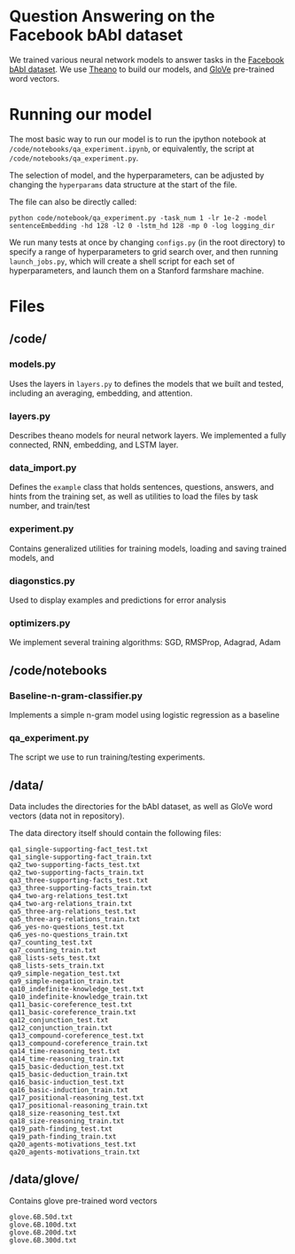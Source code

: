 # Question Answering on the Facebook bAbI dataset

We trained various neural network models to answer tasks in the [Facebook bAbI dataset](https://research.facebook.com/researchers/1543934539189348). We use [Theano](http://deeplearning.net/software/theano/) to build our models, and [GloVe](http://nlp.stanford.edu/projects/glove/) pre-trained word vectors.

# Running our model

The most basic way to run our model is to run the ipython notebook at `/code/notebooks/qa_experiment.ipynb`, or equivalently, the script at `/code/notebooks/qa_experiment.py`.

The selection of model, and the hyperparameters, can be adjusted by changing the `hyperparams` data structure at the start of the file.

The file can also be directly called:

`python code/notebook/qa_experiment.py -task_num 1 -lr 1e-2 -model sentenceEmbedding -hd 128 -l2 0 -lstm_hd 128 -mp 0 -log logging_dir`

We run many tests at once by changing `configs.py` (in the root directory) to specify a range of hyperparameters to grid search over, and then running `launch_jobs.py`, which will create a shell script for each set of hyperparameters, and launch them on a Stanford farmshare machine. 

# Files
## /code/
### models.py
Uses the layers in `layers.py` to defines the models that we built and tested, including an averaging, embedding, and attention.

### layers.py 
Describes theano models for neural network layers. We implemented a fully connected, RNN, embedding, and LSTM layer.

### data_import.py
Defines the `example` class that holds sentences, questions, answers, and hints from the training set, as well as utilities to load the files by task number, and train/test

### experiment.py
Contains generalized utilities for training models, loading and saving trained models, and 

### diagonstics.py
Used to display examples and predictions for error analysis

### optimizers.py
We implement several training algorithms: SGD, RMSProp, Adagrad, Adam

## /code/notebooks
### Baseline-n-gram-classifier.py
Implements a simple n-gram model using logistic regression as a baseline

### qa_experiment.py
The script we use to run training/testing experiments.

## /data/

Data includes the directories for the bAbI dataset, as well as GloVe word vectors (data not in repository).

The data directory itself should contain the following files:

```
qa1_single-supporting-fact_test.txt
qa1_single-supporting-fact_train.txt
qa2_two-supporting-facts_test.txt
qa2_two-supporting-facts_train.txt
qa3_three-supporting-facts_test.txt
qa3_three-supporting-facts_train.txt
qa4_two-arg-relations_test.txt
qa4_two-arg-relations_train.txt
qa5_three-arg-relations_test.txt
qa5_three-arg-relations_train.txt
qa6_yes-no-questions_test.txt
qa6_yes-no-questions_train.txt
qa7_counting_test.txt
qa7_counting_train.txt
qa8_lists-sets_test.txt
qa8_lists-sets_train.txt
qa9_simple-negation_test.txt
qa9_simple-negation_train.txt
qa10_indefinite-knowledge_test.txt
qa10_indefinite-knowledge_train.txt
qa11_basic-coreference_test.txt
qa11_basic-coreference_train.txt
qa12_conjunction_test.txt
qa12_conjunction_train.txt
qa13_compound-coreference_test.txt
qa13_compound-coreference_train.txt
qa14_time-reasoning_test.txt
qa14_time-reasoning_train.txt
qa15_basic-deduction_test.txt
qa15_basic-deduction_train.txt
qa16_basic-induction_test.txt
qa16_basic-induction_train.txt
qa17_positional-reasoning_test.txt
qa17_positional-reasoning_train.txt
qa18_size-reasoning_test.txt
qa18_size-reasoning_train.txt
qa19_path-finding_test.txt
qa19_path-finding_train.txt
qa20_agents-motivations_test.txt
qa20_agents-motivations_train.txt
```

## /data/glove/

Contains glove pre-trained word vectors

```
glove.6B.50d.txt
glove.6B.100d.txt
glove.6B.200d.txt
glove.6B.300d.txt
```
